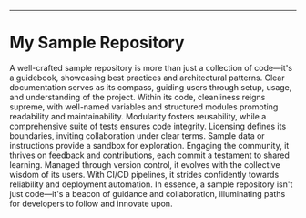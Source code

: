 ----------------------------------
# My Sample Repository

A well-crafted sample repository is more than just a collection of code—it's a guidebook, showcasing best practices and architectural patterns. Clear documentation serves as its compass, guiding users through setup, usage, and understanding of the project. Within its code, cleanliness reigns supreme, with well-named variables and structured modules promoting readability and maintainability. Modularity fosters reusability, while a comprehensive suite of tests ensures code integrity. Licensing defines its boundaries, inviting collaboration under clear terms. Sample data or instructions provide a sandbox for exploration. Engaging the community, it thrives on feedback and contributions, each commit a testament to shared learning. Managed through version control, it evolves with the collective wisdom of its users. With CI/CD pipelines, it strides confidently towards reliability and deployment automation. In essence, a sample repository isn't just code—it's a beacon of guidance and collaboration, illuminating paths for developers to follow and innovate upon.
